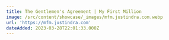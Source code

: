 ```yaml
---
title: The Gentlemen's Agreement | My First Million
image: /src/content/showcase/_images/mfm.justindra.com.webp
url: 'https://mfm.justindra.com'
dateAdded: 2023-03-28T22:01:33.000Z
---
```


